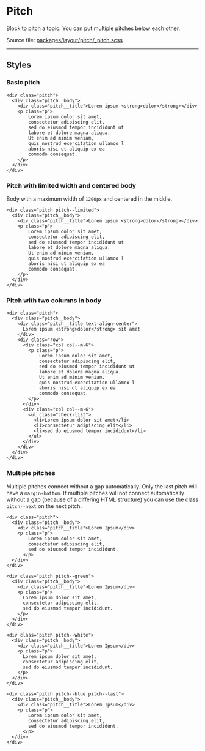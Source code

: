 # Pitch
Block to pitch a topic. You can put multiple pitches below each other.

Source file: [packages/layout/pitch/_pitch.scss](https://github.com/kpn/kpn-style/blob/master/packages/layout/pitch/_pitch.scss)

---

## Styles

### Basic pitch
```html*example
<div class="pitch">
  <div class="pitch__body">
    <div class="pitch__title">Lorem ipsum <strong>dolor</strong></div>
    <p class="p">
        Lorem ipsum dolor sit amet, 
        consectetur adipiscing elit, 
        sed do eiusmod tempor incididunt ut 
        labore et dolore magna aliqua. 
        Ut enim ad minim veniam, 
        quis nostrud exercitation ullamco l
        aboris nisi ut aliquip ex ea 
        commodo consequat.
    </p>
  </div>
</div>
```

### Pitch with limited width and centered body
Body with a maximum width of `1200px` and centered in the middle.
```html*example
<div class="pitch pitch--limited">
  <div class="pitch__body">
    <div class="pitch__title">Lorem ipsum <strong>dolor</strong></div>
    <p class="p">
        Lorem ipsum dolor sit amet, 
        consectetur adipiscing elit, 
        sed do eiusmod tempor incididunt ut 
        labore et dolore magna aliqua. 
        Ut enim ad minim veniam, 
        quis nostrud exercitation ullamco l
        aboris nisi ut aliquip ex ea 
        commodo consequat.
    </p>
  </div>
</div>
```

### Pitch with two columns in body
```html*example
<div class="pitch">
  <div class="pitch__body">
    <div class="pitch__title text-align-center">
      Lorem ipsum <strong>dolor</strong> sit amet
    </div>
    <div class="row">
      <div class="col col--m-6">
        <p class="p">
            Lorem ipsum dolor sit amet, 
            consectetur adipiscing elit, 
            sed do eiusmod tempor incididunt ut 
            labore et dolore magna aliqua. 
            Ut enim ad minim veniam, 
            quis nostrud exercitation ullamco l
            aboris nisi ut aliquip ex ea 
            commodo consequat.
        </p>
      </div>
      <div class="col col--m-6">
        <ul class="check-list">
          <li>Lorem ipsum dolor sit amet</li>
          <li>consectetur adipiscing elit</li>
          <li>sed do eiusmod tempor incididunt</li>
        </ul>
      </div>  
    </div>
  </div>
</div>
```

### Multiple pitches
Multiple pitches connect without a gap automatically. Only the last pitch will have a `margin-bottom`. If multiple pitches will not connect automatically without a gap (because of a differing HTML structure) you can use the class `pitch--next` on the next pitch.
```html*example
<div class="pitch">
  <div class="pitch__body">
    <div class="pitch__title">Lorem Ipsum</div>
    <p class="p">
        Lorem ipsum dolor sit amet, 
        consectetur adipiscing elit, 
        sed do eiusmod tempor incididunt.
      </p>
  </div>
</div>

<div class="pitch pitch--green">
  <div class="pitch__body">
    <div class="pitch__title">Lorem Ipsum</div>
    <p class="p">
      Lorem ipsum dolor sit amet, 
      consectetur adipiscing elit, 
      sed do eiusmod tempor incididunt.
    </p>
  </div>
</div>

<div class="pitch pitch--white">
  <div class="pitch__body">
    <div class="pitch__title">Lorem Ipsum</div>
    <p class="p">
      Lorem ipsum dolor sit amet, 
      consectetur adipiscing elit, 
      sed do eiusmod tempor incididunt.
    </p>
  </div>
</div>

<div class="pitch pitch--blue pitch--last">
  <div class="pitch__body">
    <div class="pitch__title">Lorem Ipsum</div>
    <p class="p">
        Lorem ipsum dolor sit amet, 
        consectetur adipiscing elit, 
        sed do eiusmod tempor incididunt.
      </p>
  </div>
</div>
```
